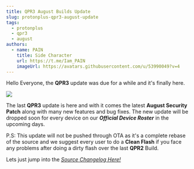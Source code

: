 ```yaml
---
title: QPR3 August Builds Update
slug: protonplus-qpr3-august-update
tags:
  - protonplus
  - qpr3
  - august
authors:
  - name: PAIN
    title: Side Character
    url: https://t.me/Iam_PAIN
    imageUrl: https://avatars.githubusercontent.com/u/53990049?v=4
---
```

<!--StartFragment-->

Hello Everyone, the **QPR3** update was due for a while and it's finally here.

![](/img/p-.png)

<!--truncate-->

The last **QPR3** update is here and with it comes the latest **August Security Patch** along with many new features and bug fixes. The new update will be dropped soon for every device on our ***Official Device Roster*** in the upcoming days. 

P.S: This update will not be pushed through OTA as it's a complete rebase of the source and we suggest every user to do a **Clean Flash** if you face any problems after doing a dirty flash over the last **QPR2** Build.



Lets just jump into the *[Source Changelog Here!](https://github.com/protonplus-org/ota/blob/tm-qpr3/source_changelog/source_changelog.txt)*

<!--EndFragment-->